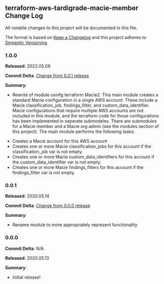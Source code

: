 ## terraform-aws-tardigrade-macie-member Change Log

All notable changes to this project will be documented in this file.

The format is based on [Keep a Changelog](http://keepachangelog.com/) and this project adheres to [Semantic Versioning](http://semver.org/).

### 1.0.0

**Released**: 2022.05.06

**Commit Delta**: [Change from 0.0.1 release](https://github.com/plus3it/terraform-aws-tardigrade-macie-member/compare/0.0.0...1.0.0)

**Summary**:

*   Rewrite of module usinfg terraform Macie2.  This main module creates a standard Macie configuration in a single AWS account.  These include a Macie classification_job, findings_filter, and custom_data_identifier.  Macie configurations that require multiple AWS accounts are not included in this module, and the terraform code for those configurations has been implemented in seperate submodeles.  There are submodules for a Macie member and a Macie org admin (see the modules section of this project).  The main module performs the following tasks:

- Creates a Macie account for this AWS account
- Creates one or more Macie classification_jobs for this account if the classification_job var is not empty.
- Creates one or more Macie custom_data_identifiers for this account if the custom_data_identifier var is not empty.
- Creates one or more Macie findings_filters for this account if the findings_filter var is not empty.

### 0.0.1

**Released**: 2020.05.14

**Commit Delta**: [Change from 0.0.0 release](https://github.com/plus3it/terraform-aws-tardigrade-macie-member/compare/0.0.0...0.0.1)

**Summary**:

*   Rename module to more appropriately represent functionality

### 0.0.0

**Commit Delta**: N/A

**Released**: 2020.05.13

**Summary**:

*   Initial release!
